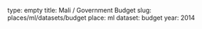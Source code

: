 type: empty
title: Mali / Government Budget
slug: places/ml/datasets/budget
place: ml
dataset: budget
year: 2014
